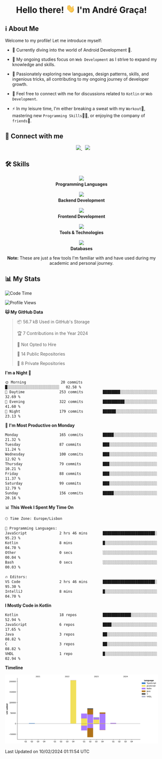 <h1 align="center">Hello there! <img src="https://raw.githubusercontent.com/ABSphreak/ABSphreak/master/gifs/Hi.gif" width="30"> I'm André Graça!</h1>

## ℹ️ About Me

Welcome to my profile! Let me introduce myself:

- 🔭 Currently diving into the world of Android Development 📱.

- 🌱 My ongoing studies focus on `Web Development` as I strive to expand my knowledge and skills.
 
- 🚀 Passionately exploring new languages, design patterns, skills, and ingenious tricks, all contributing to my ongoing journey of developer growth.

- 💬 Feel free to connect with me for discussions related to `Kotlin` or `Web Development`.

- ⚡ In my leisure time, I'm either breaking a sweat with my `Workout`💪, mastering new `Programming Skills`👨‍💻, or enjoying the company of `friends`👥.

## 🤝 Connect with me

<p align="center">
  <a style="margin-left: 10px;" target="_blank" href="mailto:sindrome.gracinha@gmail.com">
    <img width="50px" src="https://play-lh.googleusercontent.com/KSuaRLiI_FlDP8cM4MzJ23ml3og5Hxb9AapaGTMZ2GgR103mvJ3AAnoOFz1yheeQBBI">
  </a>
  <a style="margin-left: 10px;" target="_blank" href="https://twitter.com/Andre_Graca3">
    <img src="https://skillicons.dev/icons?i=twitter">
  </a>
</p>

## 🛠️ Skills

<div align="center">
  <p align="center">
    <img src="https://skillicons.dev/icons?i=kotlin,java,js,ts,python,c&perline=6" /><br/>
    <b>Programming Languages</b><br/><br/>
    <img src="https://skillicons.dev/icons?i=spring,nodejs,express&perline=5" /><br/>
    <b>Backend Development</b><br/><br/>
    <img src="https://skillicons.dev/icons?i=react,nextjs,html,css,bootstrap,tailwind&perline=6" /><br/>
    <b>Frontend Development</b><br/><br/>
    <img src="https://skillicons.dev/icons?i=docker,linux,bash,git,github,androidstudio,jenkins,postman&perline=9" /><br/>
    <b>Tools & Technologies</b><br/><br/>
    <img src="https://skillicons.dev/icons?i=postgres,mongodb&perline=2" /><br/>
    <b>Databases</b>
  </p> 
  <p align="center"><b>Note:</b> These are just a few tools I'm familiar with and have used during my academic and personal journey.</p>
</div>

## 📊 My Stats

<!--START_SECTION:waka-->
![Code Time](http://img.shields.io/badge/Code%20Time-669%20hrs%2020%20mins-blue)

![Profile Views](http://img.shields.io/badge/Profile%20Views-0-blue)

**🐱 My GitHub Data** 

> 📦 56.7 kB Used in GitHub's Storage 
 > 
> 🏆 7 Contributions in the Year 2024
 > 
> 🚫 Not Opted to Hire
 > 
> 📜 14 Public Repositories 
 > 
> 🔑 8 Private Repositories 
 > 
**I'm a Night 🦉** 

```text
🌞 Morning                20 commits          █░░░░░░░░░░░░░░░░░░░░░░░░   02.58 % 
🌆 Daytime                253 commits         ████████░░░░░░░░░░░░░░░░░   32.69 % 
🌃 Evening                322 commits         ██████████░░░░░░░░░░░░░░░   41.60 % 
🌙 Night                  179 commits         ██████░░░░░░░░░░░░░░░░░░░   23.13 % 
```
📅 **I'm Most Productive on Monday** 

```text
Monday                   165 commits         █████░░░░░░░░░░░░░░░░░░░░   21.32 % 
Tuesday                  87 commits          ███░░░░░░░░░░░░░░░░░░░░░░   11.24 % 
Wednesday                100 commits         ███░░░░░░░░░░░░░░░░░░░░░░   12.92 % 
Thursday                 79 commits          ███░░░░░░░░░░░░░░░░░░░░░░   10.21 % 
Friday                   88 commits          ███░░░░░░░░░░░░░░░░░░░░░░   11.37 % 
Saturday                 99 commits          ███░░░░░░░░░░░░░░░░░░░░░░   12.79 % 
Sunday                   156 commits         █████░░░░░░░░░░░░░░░░░░░░   20.16 % 
```


📊 **This Week I Spent My Time On** 

```text
🕑︎ Time Zone: Europe/Lisbon

💬 Programming Languages: 
JavaScript               2 hrs 46 mins       ████████████████████████░   95.23 % 
Kotlin                   8 mins              █░░░░░░░░░░░░░░░░░░░░░░░░   04.70 % 
Other                    0 secs              ░░░░░░░░░░░░░░░░░░░░░░░░░   00.04 % 
Bash                     0 secs              ░░░░░░░░░░░░░░░░░░░░░░░░░   00.03 % 

🔥 Editors: 
VS Code                  2 hrs 46 mins       ████████████████████████░   95.30 % 
IntelliJ                 8 mins              █░░░░░░░░░░░░░░░░░░░░░░░░   04.70 % 
```

**I Mostly Code in Kotlin** 

```text
Kotlin                   18 repos            █████████████░░░░░░░░░░░░   52.94 % 
JavaScript               6 repos             ████░░░░░░░░░░░░░░░░░░░░░   17.65 % 
Java                     3 repos             ██░░░░░░░░░░░░░░░░░░░░░░░   08.82 % 
C                        3 repos             ██░░░░░░░░░░░░░░░░░░░░░░░   08.82 % 
VHDL                     1 repo              █░░░░░░░░░░░░░░░░░░░░░░░░   02.94 % 
```



**Timeline**

![Lines of Code chart](https://raw.githubusercontent.com/AndreGraca3/AndreGraca3/main/assets/bar_graph.png)


 Last Updated on 10/02/2024 01:11:54 UTC
<!--END_SECTION:waka-->
